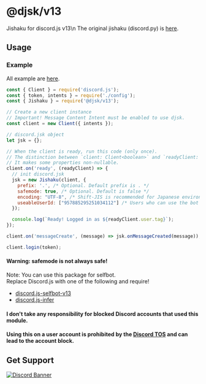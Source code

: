 # @djsk/v13
Jishaku for discord.js v13\n
The original jishaku (discord.py) is [here](https://github.com/Gorialis/jishaku).

## Usage
### Example
All example are [here](https://github.com/otoneko1102/djsk-v13/tree/main/examples).
```js
const { Client } = require('discord.js');
const { token, intents } = require('./config');
const { Jishaku } = require('@djsk/v13');

// Create a new client instance
// Important! Message Content Intent must be enabled to use djsk.
const client = new Client({ intents });

// discord.jsk object
let jsk = {};

// When the client is ready, run this code (only once).
// The distinction between `client: Client<boolean>` and `readyClient: Client<true>` is important for TypeScript developers.
// It makes some properties non-nullable.
client.on('ready', (readyClient) => {
  // init discord.jsk
  jsk = new Jishaku(client, {
    prefix: '.', /* Optional. Default prefix is . */
    safemode: true, /* Optional. Default is false */
    encoding: "UTF-8", /* Shift-JIS is recommended for Japanese environment */
    useableUserId: ["957885295251034112"] /* Users who can use the bot */
  });

  console.log(`Ready! Logged in as ${readyClient.user.tag}`);
});

client.on('messageCreate', (message) => jsk.onMessageCreated(message));

client.login(token);
```
#### Warning: safemode is not always safe!
Note: You can use this package for selfbot.<br>
Replace Discord.js with one of the following and require!
- [discord.js-selfbot-v13](https://www.npmjs.com/package/discord.js-selfbot-v13)
- [discord.js-infer](https://www.npmjs.com/package/discord.js-infer)
#### I don't take any responsibility for blocked Discord accounts that used this module.
#### Using this on a user account is prohibited by the [Discord TOS](https://discord.com/terms) and can lead to the account block.

## Get Support
<a href="https://discord.gg/yKW8wWKCnS"><img src="https://discordapp.com/api/guilds/1005287561582878800/widget.png?style=banner4" alt="Discord Banner"/></a>
